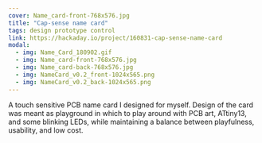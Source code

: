 ```yaml
---
cover: Name_card-front-768x576.jpg
title: "Cap-sense name card"
tags: design prototype control
link: https://hackaday.io/project/160831-cap-sense-name-card
modal:
  - img: Name_Card_180902.gif
  - img: Name_card-front-768x576.jpg
  - img: Name_card-back-768x576.jpg
  - img: NameCard_v0.2_front-1024x565.png
  - img: NameCard_v0.2_back-1024x565.png
---
```

A touch sensitive PCB name card I designed for myself.
Design of the card was meant as playground in which to play around with PCB art, ATtiny13, and some blinking LEDs, while maintaining a balance between playfulness, usability, and low cost.